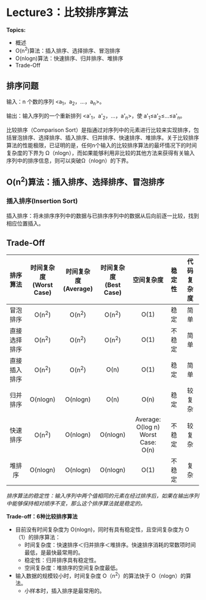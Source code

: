 # Lecture3：比较排序算法

**Topics:**
- 概述
- O(n<sup>2</sup>)算法：插入排序、选择排序、冒泡排序
- O(nlogn)算法：快速排序、归并排序、堆排序
- Trade-Off
    
## 排序问题

输入：n 个数的序列 \<a<sub>1</sub>，a<sub>2</sub>，...，a<sub>n</sub>\>。

输出：输入序列的一个重新排列 \<a'<sub>1</sub>，a'<sub>2</sub>，...，a'<sub>n</sub>\>，使 a'<sub>1</sub>≤a'<sub>2</sub>≤...≤a'<sub>n</sub>。

比较排序（Comparison Sort）是指通过对序列中的元素进行比较来实现排序，包括冒泡排序、选择排序、插入排序、归并排序、快速排序、堆排序。关于比较排序算法的性能极限，已证明的是，任何n个输入的比较排序算法的最坏情况下的时间复杂度的下界为 Ω（nlogn），而如果能够利用非比较的其他方法来获得有关输入序列中的排序信息，则可以突破Ω（nlogn）的下界。
  
## O(n<sup>2</sup>)算法：插入排序、选择排序、冒泡排序

### 插入排序(Insertion Sort)

插入排序：将未排序序列中的数据与已排序序列中的数据从后向前逐一比较，找到相应位置插入。

## Trade-Off

|排序算法|时间复杂度<br>(Worst Case)|时间复杂度<br>(Average)|时间复杂度<br>(Best Case)|空间复杂度|稳定性|代码复杂度|
|:---:|:---:|:---:|:---:|:---:|:---:|:---:|
|冒泡排序|O(n<sup>2</sup>)|O(n<sup>2</sup>)|O(n<sup>2</sup>)|O(1)|稳定|简单|
|直接选择排序|O(n<sup>2</sup>)|O(n<sup>2</sup>)|O(n<sup>2</sup>)|O(1)|不稳定|简单|
|直接插入排序|O(n<sup>2</sup>)|O(n<sup>2</sup>)|O(n)|O(1)|稳定|简单|
|归并排序|O(nlogn)|O(nlogn)|O(n)|O(n)|稳定|较复杂|
|快速排序|O(n<sup>2</sup>)|O(nlogn)|O(nlogn)|Average: O(log n)<br> Worst Case: O(n)|不稳定|较复杂|			
|堆排序|O(nlogn)|O(nlogn)|O(nlogn)|O(1)|不稳定|复杂|

*排序算法的稳定性：输入序列中两个值相同的元素在经过排序后，如果在输出序列中能够保持相对顺序不变，那么这个排序算法就是稳定的。*

**Trade-off：6种比较排序算法**
  - 目前没有时间复杂度为 O(nlogn)，同时有具有稳定性，且空间复杂度为 O（1）的排序算法：
    - 时间复杂度：快速排序＜归并排序＜堆排序。快速排序消耗的常数项时间最低，是最快最常用的。
    - 稳定性：归并排序具有稳定性。
    - 空间复杂度：堆排序的空间复杂度最低。
  - 输入数据的规模较小时，时间复杂度 O（n<sup>2</sup>）的算法快于 O（nlogn）的算法。
    - 小样本时，插入排序是最常用的。 


